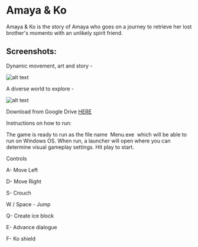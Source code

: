# Amaya & Ko

Amaya & Ko is the story of Amaya who goes on a journey to retrieve her lost brother's momento with an unlikely spirit friend. 


## Screenshots: 

Dynamic movement, art and story -

![alt text](https://github.com/Ha-So/KO/blob/master/Demo%20Media/GameplaySS.PNG)

A diverse world to explore - 

![alt text](https://github.com/Ha-So/KO/blob/master/Demo%20Media/GameplaySSB.PNG)





Download from Google Drive [HERE](https://drive.google.com/open?id=1X-HiwNc2iR55NkIpWHLUTcFFLAJm2LBM)

Instructions on how to run:


The game is ready to run as the file name ​ Menu.exe ​ which will be able to run on Windows OS. When run, a launcher will open where you can determine visual gameplay settings. Hit play to start.

Controls

A- Move Left

D- Move Right

S- Crouch

W / Space​ - Jump

Q- Create ice block

E- Advance dialogue

F- Ko shield
